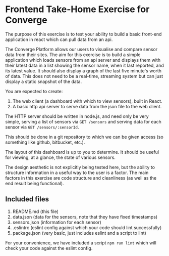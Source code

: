 # Frontend Take-Home Exercise for Converge

The purpose of this exercise is to test your ability to build a basic front-end
application in react which can pull data from an api.

The Converge Platform allows our users to visualise and compare sensor data from
their sites. The aim for this exercise is to build a simple application which
loads sensors from an api server and displays them with their latest data in a
list showing the sensor name, when it last reported, and its latest value. It
should also display a graph of the last five minute's worth of data. This does
not need to be a real-time, streaming system but can just display a static
snapshot of the data.

You are expected to create:

1. The web client (a dashboard with which to view sensors), built in React.
2. A basic http api server to serve data from the json file to the web client.

The HTTP server should be written in node.js, and need only be very simple,
serving a list of sensors via `GET /sensors` and serving data for each sensor
via `GET /sensors/:sensorId`.

This should be done in a git repository to which we can be given access (so
something like github, bitbucket, etc.).

The layout of this dashboard is up to you to determine. It should be useful for
viewing, at a glance, the state of various sensors.

The design aesthetic is not explicitly being tested here, but the ability to
structure information in a useful way to the user is a factor. The main factors
in this exercise are code structure and cleanliness (as well as the end result
being functional).

## Included files

1. README.md (this file)
2. data.json (data for the sensors, note that they have fixed timestamps)
3. sensors.json (information for each sensor)
4. .eslintrc (eslint config against which your code should lint successfully)
5. package.json (very basic, just includes eslint and a script to lint)

For your convenience, we have included a script `npm run lint` which will check
your code against the eslint config.
